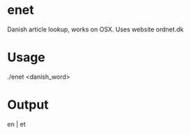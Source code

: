 # enet
Danish article lookup, works on OSX. Uses website ordnet.dk
# Usage
./enet <danish_word>
# Output 
en | et
